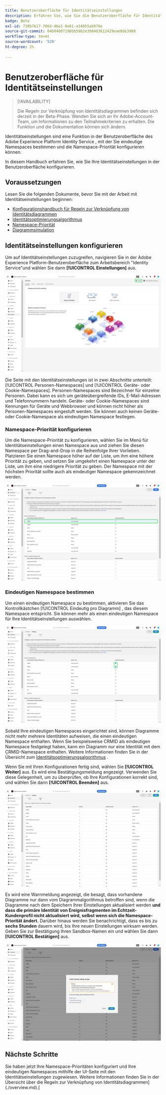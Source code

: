```yaml
---
title: Benutzeroberfläche für Identitätseinstellungen
description: Erfahren Sie, wie Sie die Benutzeroberfläche für Identitätseinstellungen verwenden.
badge: Beta
exl-id: 738b7617-706d-46e1-8e61-a34855ab976e
source-git-commit: 04b04807196bb5902e398403612429eae0de3988
workflow-type: tm+mt
source-wordcount: '529'
ht-degree: 2%

---
```


# Benutzeroberfläche für Identitätseinstellungen

>[!AVAILABILITY]
>
>Die Regeln zur Verknüpfung von Identitätsdiagrammen befinden sich derzeit in der Beta-Phase. Wenden Sie sich an Ihr Adobe-Account-Team, um Informationen zu den Teilnahmekriterien zu erhalten. Die Funktion und die Dokumentation können sich ändern.

Identitätseinstellungen sind eine Funktion in der Benutzeroberfläche des Adobe Experience Platform Identity Service , mit der Sie eindeutige Namespaces bestimmen und die Namespace-Priorität konfigurieren können.

In diesem Handbuch erfahren Sie, wie Sie Ihre Identitätseinstellungen in der Benutzeroberfläche konfigurieren.

## Voraussetzungen

Lesen Sie die folgenden Dokumente, bevor Sie mit der Arbeit mit Identitätseinstellungen beginnen:

* [Konfigurationshandbuch für Regeln zur Verknüpfung von Identitätsdiagrammen](./configuration.md)
* [Identitätsoptimierungsalgorithmus](./identity-optimization-algorithm.md)
* [Namespace-Priorität](./namespace-priority.md)
* [Diagrammsimulation](./graph-simulation.md)

## Identitätseinstellungen konfigurieren

Um auf Identitätseinstellungen zuzugreifen, navigieren Sie in der Adobe Experience Platform-Benutzeroberfläche zum Arbeitsbereich &quot;Identity Service&quot;und wählen Sie dann **[!UICONTROL Einstellungen]** aus.

![Die ausgewählte Schaltfläche für die Identitätseinstellungen.](../images/rules/identities-ui.png)

Die Seite mit den Identitätseinstellungen ist in zwei Abschnitte unterteilt: [!UICONTROL Personen-Namespaces] und [!UICONTROL Geräte- oder Cookie-Namespaces]. Personen-Namespaces sind Bezeichner für einzelne Personen. Dabei kann es sich um geräteübergreifende IDs, E-Mail-Adressen und Telefonnummern handeln. Geräte- oder Cookie-Namespaces sind Kennungen für Geräte und Webbrowser und können nicht höher als Personen-Namespaces eingestuft werden. Sie können auch keinen Geräte- oder Cookie-Namespace als eindeutigen Namespace festlegen.

### Namespace-Priorität konfigurieren

Um die Namespace-Priorität zu konfigurieren, wählen Sie im Menü für Identitätseinstellungen einen Namespace aus und ziehen Sie diesen Namespace per Drag-and-Drop in die Reihenfolge Ihrer Vorlieben. Platzieren Sie einen Namespace höher auf der Liste, um ihm eine höhere Priorität zu geben, und setzen Sie umgekehrt einen Namespace unter der Liste, um ihm eine niedrigere Priorität zu geben. Der Namespace mit der höchsten Priorität sollte auch als eindeutiger Namespace gekennzeichnet werden.

![Der Arbeitsbereich für Identitätseinstellungen mit einem Personen-Namespace hervorgehoben.](../images/rules/namespace-priority.png)

### Eindeutigen Namespace bestimmen

Um einen eindeutigen Namespace zu bestimmen, aktivieren Sie das Kontrollkästchen [!UICONTROL Eindeutig pro Diagramm] , das diesem Namespace entspricht. Sie können mehr als einen eindeutigen Namespace für Ihre Identitätseinstellungen auswählen.

![Zwei Namespaces wurden ausgewählt und als eindeutig definiert.](../images/rules/unique-namespace.png)

Sobald Ihre eindeutigen Namespaces eingerichtet sind, können Diagramme nicht mehr mehrere Identitäten aufweisen, die einen eindeutigen Namespace enthalten. Wenn Sie beispielsweise CRMID als eindeutigen Namespace festgelegt haben, kann ein Diagramm nur eine Identität mit dem CRMID-Namespace enthalten. Weitere Informationen finden Sie in der Übersicht zum [Identitätsoptimierungsalgorithmus](./identity-optimization-algorithm.md#unique-namespace) .

Wenn Sie mit Ihren Konfigurationen fertig sind, wählen Sie **[!UICONTROL Weiter]** aus. Es wird eine Bestätigungsmeldung angezeigt. Verwenden Sie diese Gelegenheit, um zu überprüfen, ob Ihre Konfigurationen korrekt sind, und wählen Sie dann **[!UICONTROL Beenden]** aus.

![Die Überprüfungsseite mit hervorgehobenem Abschluss.](../images/rules/finish.png)

Es wird eine Warnmeldung angezeigt, die besagt, dass vorhandene Diagramme nur dann vom Diagrammalgorithmus betroffen sind, wenn die Diagramme nach dem Speichern Ihrer Einstellungen aktualisiert werden **und dass die primäre Identität von Ereignisfragmenten im Echtzeit-Kundenprofil nicht aktualisiert wird, selbst wenn sich die Namespace-Priorität ändert.** Darüber hinaus werden Sie benachrichtigt, dass es bis zu **sechs Stunden** dauern wird, bis Ihre neuen Einstellungen wirksam werden. Geben Sie zur Bestätigung Ihren Sandbox-Namen ein und wählen Sie dann **[!UICONTROL Bestätigen]** aus.

![Das Bestätigungsfenster, das eine Warnung über eine sechsstündige Verzögerung anzeigt, bevor Konfigurationen verarbeitet werden.](../images/rules/confirm-settings.png)

## Nächste Schritte

Sie haben jetzt Ihre Namespace-Prioritäten konfiguriert und Ihre eindeutigen Namespaces mithilfe der UI-Seite mit den Identitätseinstellungen zugewiesen. Weitere Informationen finden Sie in der Übersicht über die Regeln zur Verknüpfung von Identitätsdiagrammen](./overview.md).[
